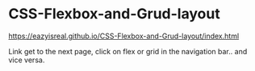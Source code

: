 # CSS-Flexbox-and-Grud-layout
https://eazyisreal.github.io/CSS-Flexbox-and-Grud-layout/index.html

Link get to the next page, click on flex or grid in the navigation bar.. and vice versa.
